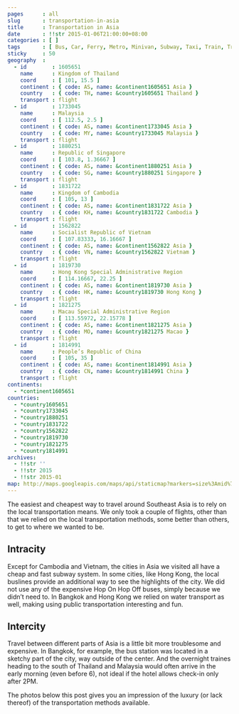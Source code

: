```yaml
---
pages      : all
slug       : transportation-in-asia
title      : Transportation in Asia
date       : !!str 2015-01-06T21:00:00+08:00
categories : [ ]
tags       : [ Bus, Car, Ferry, Metro, Minivan, Subway, Taxi, Train, Tram ]
sticky     : 50
geography  :
  - id        : 1605651
    name      : Kingdom of Thailand
    coord     : [ 101, 15.5 ]
    continent : { code: AS, name: &continent1605651 Asia }
    country   : { code: TH, name: &country1605651 Thailand }
    transport : flight
  - id        : 1733045
    name      : Malaysia
    coord     : [ 112.5, 2.5 ]
    continent : { code: AS, name: &continent1733045 Asia }
    country   : { code: MY, name: &country1733045 Malaysia }
    transport : flight
  - id        : 1880251
    name      : Republic of Singapore
    coord     : [ 103.8, 1.36667 ]
    continent : { code: AS, name: &continent1880251 Asia }
    country   : { code: SG, name: &country1880251 Singapore }
    transport : flight
  - id        : 1831722
    name      : Kingdom of Cambodia
    coord     : [ 105, 13 ]
    continent : { code: AS, name: &continent1831722 Asia }
    country   : { code: KH, name: &country1831722 Cambodia }
    transport : flight
  - id        : 1562822
    name      : Socialist Republic of Vietnam
    coord     : [ 107.83333, 16.16667 ]
    continent : { code: AS, name: &continent1562822 Asia }
    country   : { code: VN, name: &country1562822 Vietnam }
    transport : flight
  - id        : 1819730
    name      : Hong Kong Special Administrative Region
    coord     : [ 114.16667, 22.25 ]
    continent : { code: AS, name: &continent1819730 Asia }
    country   : { code: HK, name: &country1819730 Hong Kong }
    transport : flight
  - id        : 1821275
    name      : Macau Special Administrative Region
    coord     : [ 113.55972, 22.15778 ]
    continent : { code: AS, name: &continent1821275 Asia }
    country   : { code: MO, name: &country1821275 Macao }
    transport : flight
  - id        : 1814991
    name      : People’s Republic of China
    coord     : [ 105, 35 ]
    continent : { code: AS, name: &continent1814991 Asia }
    country   : { code: CN, name: &country1814991 China }
    transport : flight
continents:
  - *continent1605651
countries:
  - *country1605651
  - *country1733045
  - *country1880251
  - *country1831722
  - *country1562822
  - *country1819730
  - *country1821275
  - *country1814991
archives:
  - !!str ''
  - !!str 2015
  - !!str 2015-01
map: http://maps.googleapis.com/maps/api/staticmap?markers=size%3Amid%7C15.5%2C101%7C2.5%2C112.5%7C1.36667%2C103.8%7C13%2C105%7C16.16667%2C107.83333%7C22.25%2C114.16667%7C22.15778%2C113.55972%7C35%2C105&path=color%3A0xFF0000FF%7Cweight%3A3%7Cgeodesic%3Atrue%7C15.5%2C101%7C2.5%2C112.5&path=color%3A0xFF0000FF%7Cweight%3A3%7Cgeodesic%3Atrue%7C2.5%2C112.5%7C1.36667%2C103.8&path=color%3A0xFF0000FF%7Cweight%3A3%7Cgeodesic%3Atrue%7C1.36667%2C103.8%7C13%2C105&path=color%3A0xFF0000FF%7Cweight%3A3%7Cgeodesic%3Atrue%7C13%2C105%7C16.16667%2C107.83333&path=color%3A0xFF0000FF%7Cweight%3A3%7Cgeodesic%3Atrue%7C16.16667%2C107.83333%7C22.25%2C114.16667&path=color%3A0xFF0000FF%7Cweight%3A3%7Cgeodesic%3Atrue%7C22.25%2C114.16667%7C22.15778%2C113.55972&path=color%3A0xFF0000FF%7Cweight%3A3%7Cgeodesic%3Atrue%7C22.15778%2C113.55972%7C35%2C105&size=480x270&style=feature%3Alandscape%7Celement%3Ageometry.fill%7Chue%3A0x2E0854%7Clightness%3A-2%7Cgamma%3A0.25&style=feature%3Awater%7Celement%3Ageometry.fill%7Ccolor%3A0xEBDAFC&style=feature%3Aadministrative%7Celement%3Ageometry.fill%7Cvisibility%3Aoff&style=element%3Ageometry.stroke%7Cvisibility%3Aoff&zoom=
---
```


The easiest and cheapest way to travel around Southeast Asia is to rely on the local transportation means. We only took a couple of flights, other than that we relied on the local transportation methods, some better than others, to get to where we wanted to be.

## Intracity
Except for Cambodia and Vietnam, the cities in Asia we visited all have a cheap and fast subway system. In some cities, like Hong Kong, the local buslines provide an additional way to see the highlights of the city. We did not use any of the expensive Hop On Hop Off buses, simply because we didn’t need to. In Bangkok and Hong Kong we relied on water transport as well, making using public transportation interesting and fun.

## Intercity
Travel between different parts of Asia is a little bit more troublesome and expensive. In Bangkok, for example, the bus station was located in a sketchy part of the city, way outside of the center. And the overnight traines heading to the south of Thailand and Malaysia would often arrive in the early morning (even before 6), not ideal if the hotel allows check-in only after 2PM.

The photos below this post gives you an impression of the luxury (or lack thereof) of the transportation methods available.